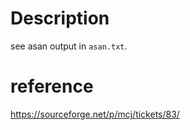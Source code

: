 # Description

see asan output in ``asan.txt``.

# reference

https://sourceforge.net/p/mcj/tickets/83/
